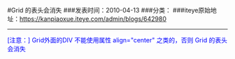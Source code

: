 #Grid 的表头会消失
###发表时间：2010-04-13
###分类：
###iteye原始地址：<a href="https://kanpiaoxue.iteye.com/admin/blogs/642980" target="_blank">https://kanpiaoxue.iteye.com/admin/blogs/642980</a>

---

<p><span style="background-color: #ffffff; color: #0000ff;">[注意：] Grid外面的DIV 不能使用属性 align="center" 之类的，否则 Grid 的表头会消失</span></p>
